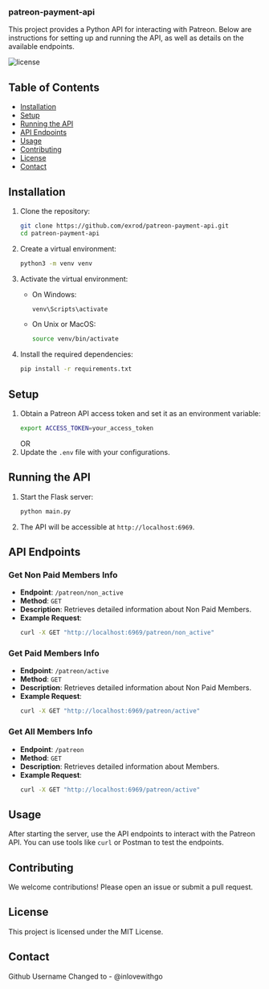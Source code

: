 ### patreon-payment-api

This project provides a Python API for interacting with Patreon. Below are instructions for setting up and running the API, as well as details on the available endpoints.

![license](https://img.shields.io/badge/license-MIT-red)


## Table of Contents
- [Installation](#installation)
- [Setup](#setup)
- [Running the API](#running-the-api)
- [API Endpoints](#api-endpoints)
- [Usage](#usage)
- [Contributing](#contributing)
- [License](#license)
- [Contact](#contact)

## Installation

1. Clone the repository:
   ```bash
   git clone https://github.com/exrod/patreon-payment-api.git
   cd patreon-payment-api
   ```

2. Create a virtual environment:
   ```bash
   python3 -m venv venv
   ```

3. Activate the virtual environment:
   - On Windows:
     ```bash
     venv\Scripts\activate
     ```
   - On Unix or MacOS:
     ```bash
     source venv/bin/activate
     ```

4. Install the required dependencies:
   ```bash
   pip install -r requirements.txt
   ```

## Setup

1. Obtain a Patreon API access token and set it as an environment variable:
   ```bash
   export ACCESS_TOKEN=your_access_token
   ```
   OR
2. Update the `.env` file with your configurations.

## Running the API

1. Start the Flask server:
   ```bash
   python main.py
   ```

2. The API will be accessible at `http://localhost:6969`.

## API Endpoints

### Get Non Paid Members Info

- **Endpoint**: `/patreon/non_active`
- **Method**: `GET`
- **Description**: Retrieves detailed information about Non Paid Members.
- **Example Request**:
  ```bash
  curl -X GET "http://localhost:6969/patreon/non_active"
  ```

### Get Paid Members Info

- **Endpoint**: `/patreon/active`
- **Method**: `GET`
- **Description**: Retrieves detailed information about Non Paid Members.
- **Example Request**:
  ```bash
  curl -X GET "http://localhost:6969/patreon/active"
  ```

### Get All Members Info

- **Endpoint**: `/patreon`
- **Method**: `GET`
- **Description**: Retrieves detailed information about Members.
- **Example Request**:
  ```bash
  curl -X GET "http://localhost:6969/patreon/active"
  ```

## Usage

After starting the server, use the API endpoints to interact with the Patreon API. You can use tools like `curl` or Postman to test the endpoints.

## Contributing

We welcome contributions! Please open an issue or submit a pull request.

## License

This project is licensed under the MIT License.

## Contact

Github Username Changed to - @inlovewithgo
